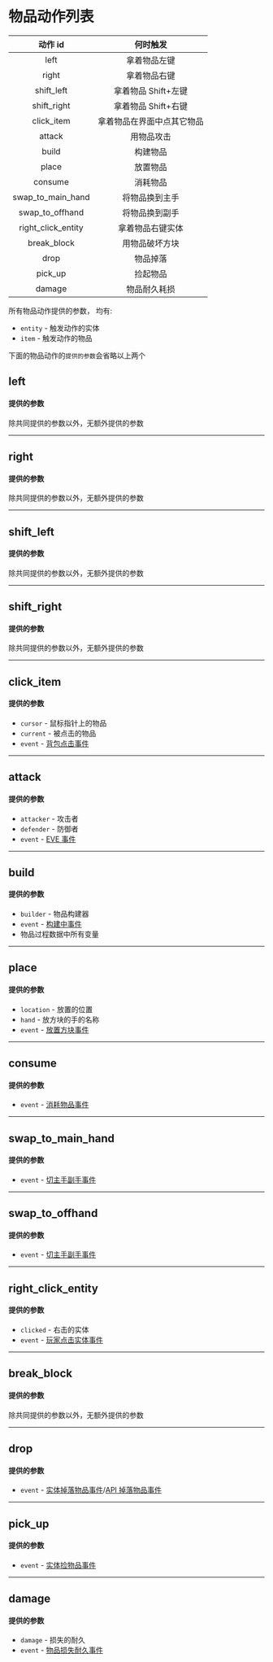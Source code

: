 # 物品动作列表

|      动作 id       |          何时触发          |
| :----------------: | :------------------------: |
|        left        |        拿着物品左键        |
|       right        |        拿着物品右键        |
|     shift_left     |    拿着物品 Shift+左键     |
|    shift_right     |    拿着物品 Shift+右键     |
|     click_item     | 拿着物品在界面中点其它物品 |
|       attack       |         用物品攻击         |
|       build        |          构建物品          |
|       place        |          放置物品          |
|      consume       |          消耗物品          |
| swap_to_main_hand  |       将物品换到主手       |
|  swap_to_offhand   |       将物品换到副手       |
| right_click_entity |      拿着物品右键实体      |
|    break_block     |       用物品破坏方块       |
|        drop        |          物品掉落          |
|      pick_up       |          捡起物品          |
|       damage       |        物品耐久耗损        |

所有物品动作提供的参数，
均有:

- `entity` - 触发动作的实体
- `item` - 触发动作的物品

下面的物品动作的`提供的参数`会省略以上两个

## left

#### 提供的参数

除共同提供的参数以外，无额外提供的参数

---

## right

#### 提供的参数

除共同提供的参数以外，无额外提供的参数

---

## shift_left

#### 提供的参数

除共同提供的参数以外，无额外提供的参数

---

## shift_right

#### 提供的参数

除共同提供的参数以外，无额外提供的参数

---

## click_item

#### 提供的参数

- `cursor` - 鼠标指针上的物品
- `current` - 被点击的物品
- `event` - [背包点击事件](https://bukkit.windit.net/javadoc/org/bukkit/event/inventory/InventoryClickEvent.html)

---

## attack

#### 提供的参数

- `attacker` - 攻击者
- `defender` - 防御者
- `event` - [EVE 事件](https://bukkit.windit.net/javadoc/org/bukkit/event/entity/EntityDamageByEntityEvent.html)

---

## build

#### 提供的参数

- `builder` - 物品构建器
- `event` - [构建中事件](https://doc.skillw.com/itemsystem/com/skillw/itemsystem/api/event/ItemBuildEvent.Building.html)
- 物品过程数据中所有变量

---

## place

#### 提供的参数

- `location` - 放置的位置
- `hand` - 放方块的手的名称
- `event` - [放置方块事件](https://bukkit.windit.net/javadoc/org/bukkit/event/block/BlockPlaceEvent.html)

---

## consume

#### 提供的参数

- `event` - [消耗物品事件](https://bukkit.windit.net/javadoc/org/bukkit/event/player/PlayerItemConsumeEvent.html)

---

## swap_to_main_hand

#### 提供的参数

- `event` - [切主手副手事件](https://bukkit.windit.net/javadoc/org/bukkit/event/player/PlayerSwapHandItemsEvent.html)

---

## swap_to_offhand

#### 提供的参数

- `event` - [切主手副手事件](https://bukkit.windit.net/javadoc/org/bukkit/event/player/PlayerSwapHandItemsEvent.html)

---

## right_click_entity

#### 提供的参数

- `clicked` - 右击的实体
- `event` - [玩家点击实体事件](https://bukkit.windit.net/javadoc/org/bukkit/event/player/PlayerInteractAtEntityEvent.html)

---

## break_block

#### 提供的参数

除共同提供的参数以外，无额外提供的参数

---

## drop

#### 提供的参数

- `event` - [实体掉落物品事件](https://bukkit.windit.net/javadoc/org/bukkit/event/entity/EntityDropItemEvent.html)/[API 掉落物品事件](https://doc.skillw.com/itemsystem/com/skillw/itemsystem/api/event/ItemDropEvent.html)

---

## pick_up

#### 提供的参数

- `event` - [实体捡物品事件](https://bukkit.windit.net/javadoc/org/bukkit/event/entity/EntityPickupItemEvent.html)

---

## damage

#### 提供的参数

- `damage` - 损失的耐久
- `event` - [物品损失耐久事件](https://bukkit.windit.net/javadoc/org/bukkit/event/player/PlayerItemDamageEvent.html)
